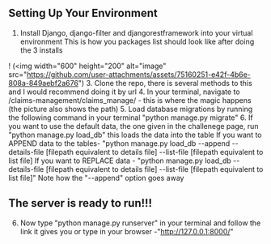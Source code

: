 ## Setting Up Your Environment
1. Install Django, django-filter and djangorestframework into your virtual environment
This is how you packages list should look like after doing the 3 installs

! (<img width="600" height="200" alt="image" src="https://github.com/user-attachments/assets/75160251-e42f-4b6e-808a-849aebf2a676")
3. Clone the repo, there is several methods to this and I would recommend doing it by url
4. In your terminal, navigate to /claims-management/claims_manage/ - this is where the magic happens (the picture also shows the path)
5. Load database migrations by running the following command in your terminal "python manage.py migrate"
6. If you want to use the default data, the one given in the challenege page, run "python manage.py load_db" this loads the data into the table
If you want to APPEND data to the tables- "python manage.py load_db --append --details-file [filepath equivalent to details file] --list-file [filepath equivalent to list file]
If you want to REPLACE data - "python manage.py load_db --details-file [filepath equivalent to details file] --list-file [filepath equivalent to list file]" 
Note how the "--append" option goes away
## The server is ready to run!!!
6. Now type "python manage.py runserver" in your terminal and follow the link it gives you or type in your browser -"http://127.0.0.1:8000/"
